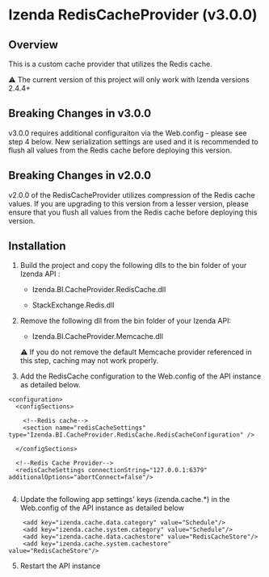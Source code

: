 # Izenda RedisCacheProvider (v3.0.0)

## Overview
This is a custom cache provider that utilizes the Redis cache.  

:warning: The current version of this project will only work with Izenda versions 2.4.4+

## Breaking Changes in v3.0.0 </h1>  
v3.0.0 requires additional configuraiton via the Web.config - please see step 4 below. 
New serialization settings are used and it is recommended to flush all values from the Redis cache before deploying this version.

## Breaking Changes in v2.0.0 </h1>  
v2.0.0 of the RedisCacheProvider utilizes compression of the Redis cache values. If you are upgrading to this version from a lesser version, please ensure that you flush all values from the Redis cache before deploying this version.

## Installation

1. Build the project and copy the following dlls to the bin folder of your Izenda API :

   * Izenda.BI.CacheProvider.RedisCache.dll
  
   * StackExchange.Redis.dll
   
   
   
2. Remove the following dll from the bin folder of your Izenda API:
   
   * Izenda.BI.CacheProvider.Memcache.dll

   :warning: If you do not remove the default Memcache provider referenced in this step, caching may not work properly.



3. Add the RedisCache configuration to the Web.config of the API instance as detailed below.
```
<configuration>
  <configSections>
  
    <!--Redis cache-->
    <section name="redisCacheSettings" type="Izenda.BI.CacheProvider.RedisCache.RedisCacheConfiguration" />
     
  </configSections>

  <!--Redis Cache Provider-->
  <redisCacheSettings connectionString="127.0.0.1:6379" additionalOptions="abortConnect=false"/>
  
```

4. Update the following app settings' keys (izenda.cache.*) in the Web.config of the API instance as detailed below
```
    <add key="izenda.cache.data.category" value="Schedule"/>
    <add key="izenda.cache.system.category" value="Schedule"/>
    <add key="izenda.cache.data.cachestore" value="RedisCacheStore"/>
    <add key="izenda.cache.system.cachestore" value="RedisCacheStore"/>
```


5. Restart the API instance
